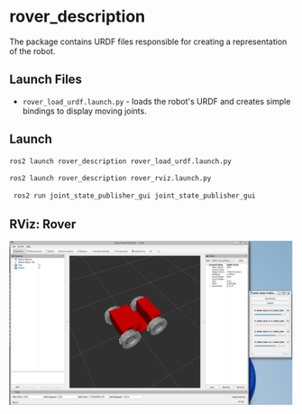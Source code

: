# rover_description

The package contains URDF files responsible for creating a representation of the robot.

## Launch Files

- `rover_load_urdf.launch.py` - loads the robot's URDF and creates simple bindings to display moving joints.

## Launch

```bash
ros2 launch rover_description rover_load_urdf.launch.py
```

```bash
ros2 launch rover_description rover_rviz.launch.py
```

```bash
 ros2 run joint_state_publisher_gui joint_state_publisher_gui
```

## RViz: Rover


![Robot Model](images/rover_rviz.png)

